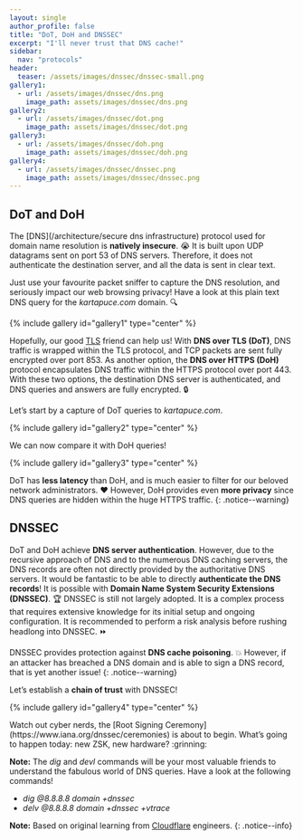 ```yaml
---
layout: single
author_profile: false
title: "DoT, DoH and DNSSEC"
excerpt: "I'll never trust that DNS cache!"
sidebar:
  nav: "protocols"
header:
  teaser: /assets/images/dnssec/dnssec-small.png
gallery1:
  - url: /assets/images/dnssec/dns.png
    image_path: assets/images/dnssec/dns.png
gallery2:
  - url: /assets/images/dnssec/dot.png
    image_path: assets/images/dnssec/dot.png
gallery3: 
  - url: /assets/images/dnssec/doh.png
    image_path: assets/images/dnssec/doh.png
gallery4: 
  - url: /assets/images/dnssec/dnssec.png
    image_path: assets/images/dnssec/dnssec.png
---
```


## DoT and DoH

The [DNS](/architecture/secure dns infrastructure) protocol used for domain name resolution is **natively insecure**. :sob: It is built upon UDP datagrams sent on port 53 of DNS servers. Therefore, it does not authenticate the destination server, and all the data is sent in clear text.

Just use your favourite packet sniffer to capture the DNS resolution, and seriously impact our web browsing privacy! Have a look at this plain text DNS query for the *kartapuce.com* domain. :mag:

{% include gallery id="gallery1" type="center" %}

Hopefully, our good [TLS](/protocols/tls) friend can help us! With **DNS over TLS (DoT)**, DNS traffic is wrapped within the TLS protocol, and TCP packets are sent fully encrypted over port 853. As another option, the **DNS over HTTPS (DoH)** protocol encapsulates DNS traffic within the HTTPS protocol over port 443. With these two options, the destination DNS server is authenticated, and DNS queries and answers are fully encrypted. :lock:

Let’s start by a capture of DoT queries to *kartapuce.com*.

{% include gallery id="gallery2" type="center" %}

We can now compare it with DoH queries!

{% include gallery id="gallery3" type="center" %}

DoT has **less latency** than DoH, and is much easier to filter for our beloved network administrators. :hearts: However, DoH provides even **more privacy** since DNS queries are hidden within the huge HTTPS traffic.
{: .notice--warning}

## DNSSEC

DoT and DoH achieve **DNS server authentication**. However, due to the recursive approach of DNS and to the numerous DNS caching servers, the DNS records are often not directly provided by the authoritative DNS servers. It would be fantastic to be able to directly **authenticate the DNS records**! It is possible with **Domain Name System Security Extensions (DNSSEC)**. :trophy: DNSSEC is still not largely adopted. It is a complex process that requires extensive knowledge for its initial setup and ongoing configuration. It is recommended to perform a risk analysis before rushing headlong into DNSSEC. :fast_forward:

DNSSEC provides protection against **DNS cache poisoning**. :boom: However, if an attacker has breached a DNS domain and is able to sign a DNS record, that is yet another issue!
{: .notice--warning}

Let’s establish a **chain of trust** with DNSSEC!

{% include gallery id="gallery4" type="center" %}

<div class="notice--warning" markdown="1">
Watch out cyber nerds, the [Root Signing Ceremony](https://www.iana.org/dnssec/ceremonies) is about to begin. What’s going to happen today: new ZSK, new hardware? :grinning:

**Note:** The *dig* and *devl* commands will be your most valuable friends to understand the fabulous world of DNS queries. Have a look at the following commands!
- *dig @8.8.8.8 domain +dnssec*
- *delv @8.8.8.8 domain +dnssec +vtrace*
</div>

**Note:** Based on original learning from [Cloudflare](https://www.cloudflare.com) engineers.
{: .notice--info}
